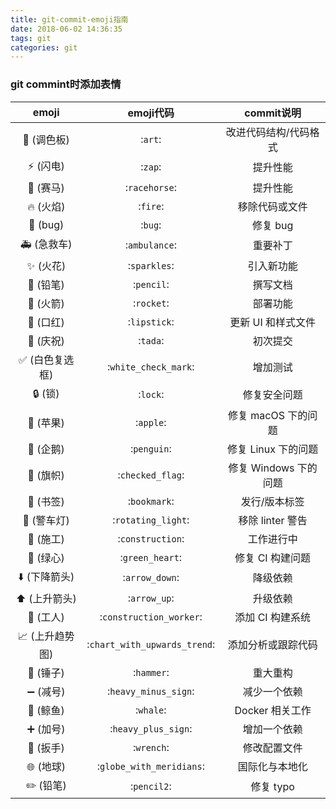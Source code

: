```yaml
---
title: git-commit-emoji指南
date: 2018-06-02 14:36:35
tags: git
categories: git
---
```


### git commint时添加表情
  emoji  |   emoji代码   |    commit说明
:-------:|:-------------:|:--------------:
🎨 (调色板)|:`art`:| 改进代码结构/代码格式
⚡️ (闪电)|:`zap`:|提升性能
🐎 (赛马)|:`racehorse`:| 提升性能
🔥 (火焰)|:`fire`:| 移除代码或文件
🐛 (bug)|:`bug`:| 修复 bug
🚑 (急救车)|:`ambulance`:| 重要补丁
✨ (火花)|:`sparkles`:| 引入新功能
📝 (铅笔)|:`pencil`:| 撰写文档
🚀 (火箭)|:`rocket`:| 部署功能
💄 (口红)|:`lipstick`:| 更新 UI 和样式文件
🎉 (庆祝)|:`tada`:| 初次提交
✅ (白色复选框)|:`white_check_mark`:|增加测试
🔒 (锁)|:`lock`:|修复安全问题
🍎 (苹果)|:`apple`:|修复 macOS 下的问题
🐧 (企鹅)|:`penguin`:|修复 Linux 下的问题
🏁 (旗帜)|:`checked_flag`:| 修复 Windows 下的问题
🔖 (书签)|:`bookmark`:|发行/版本标签
🚨 (警车灯)|:`rotating_light`:|移除 linter 警告
🚧 (施工)|:`construction`:|工作进行中
💚 (绿心)|:`green_heart`:|修复 CI 构建问题
⬇️ (下降箭头)|:`arrow_down`:|降级依赖
⬆️ (上升箭头)|:`arrow_up`:|升级依赖
👷 (工人)|:`construction_worker`:|添加 CI 构建系统
📈 (上升趋势图)|:`chart_with_upwards_trend`:|添加分析或跟踪代码
🔨 (锤子)|:`hammer`:|重大重构
➖ (减号)|:`heavy_minus_sign`:|减少一个依赖
🐳 (鲸鱼)|:`whale`:|Docker 相关工作
➕ (加号)|:`heavy_plus_sign`:|增加一个依赖
🔧 (扳手)|:`wrench`:|修改配置文件
🌐 (地球)|:`globe_with_meridians`:| 国际化与本地化
✏️ (铅笔)|:`pencil2`:|修复 typo